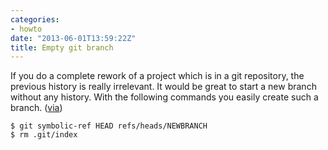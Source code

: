 ```yaml
---
categories:
- howto
date: "2013-06-01T13:59:22Z"
title: Empty git branch
---
```


If you do a complete rework of a project which is in a git repository, the previous history is really irrelevant. It would be great to start a new branch without any history. With the following commands you easily create such a branch. ([via](http://madduck.net/blog/2007.07.11:creating-a-git-branch-without-ancestry/))

	$ git symbolic-ref HEAD refs/heads/NEWBRANCH
	$ rm .git/index
